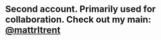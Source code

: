 # Second account. Primarily used for collaboration. Check out my main: [@mattrltrent](https://github.com/mattrltrent)
